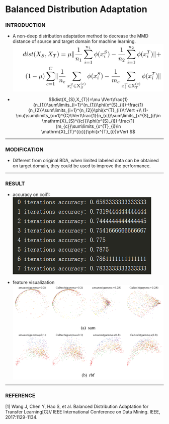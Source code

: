 

# Balanced Distribution Adaptation

### INTRODUCTION
- A non-deep distribution adaptation method to decrease the MMD
distance of source and target domain for machine learning.\
  ![Alt text](imgs/1534409052.jpg)

- $$dist(X_{S},X_{T})=\mu \lVert\frac{1}{n_{1}}\sum\limits_{i=1}^{n_{1}}\phi(x^{S}_{i})-\frac{1}{n_{2}}\sum\limits_{i=1}^{n_{2}}\phi(x^{T}_{i})\rVert +\\
 (1-\mu)\sum\limits_{c=1}^{C}\lVert\frac{1}{n_{c}}\sum\limits_{x^{S}_{i}\in \mathrm{X}_{S}^{(c)}}\phi(x^{S}_{i})-\frac{1}{m_{c}}\sum\limits_{x^{T}_{i}\in \mathrm{X}_{T}^{(c)}}\phi(x^{T}_{i})\rVert $$
----------------------------------------------
### MODIFICATION
- Different from original BDA,
when limited labeled data can be obtained on target
domain, they could be used to improve the performance.
----------------------------------------------
### RESULT
- accuracy on coil1: \
  ![Alt text](imgs/1534404869.jpg)

- feature visualization \
  ![Alt text](imgs/1534409209.jpg)

----------------------------------------------
### REFERENCE
[1] Wang J, Chen Y, Hao S, et al. Balanced Distribution Adaptation for Transfer Learning[C]// IEEE International Conference on Data Mining. IEEE, 2017:1129-1134.